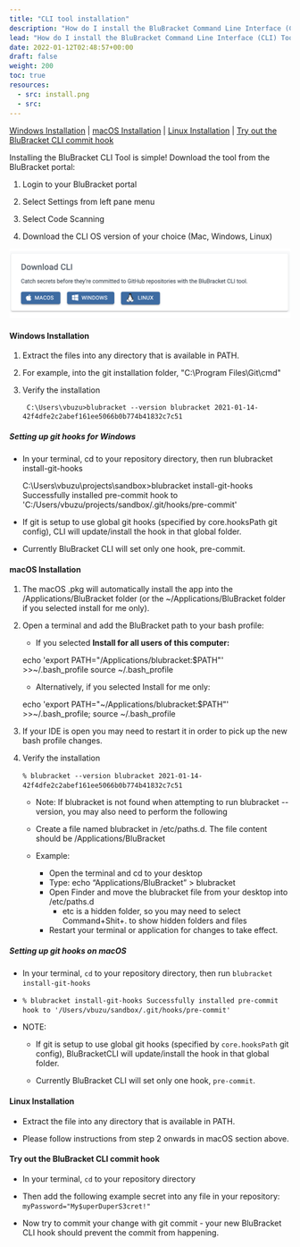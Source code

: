 ```yaml
---
title: "CLI tool installation"
description: "How do I install the BluBracket Command Line Interface (CLI) Tool?"
lead: "How do I install the BluBracket Command Line Interface (CLI) Tool?"
date: 2022-01-12T02:48:57+00:00
draft: false
weight: 200
toc: true
resources:
  - src: install.png
  - src:
---
```

[Windows Installation](#windows-installation) | [macOS Installation](#macos-installation) | [Linux Installation](#linux-installation) | [Try out the BluBracket CLI commit hook](#try-out-the-blubracket-cli-commit-hook)

Installing the BluBracket CLI Tool is simple! Download the tool from the BluBracket portal:

1. Login to your BluBracket portal

2. Select Settings from left pane menu

3. Select Code Scanning

4. Download the CLI OS version of your choice (Mac, Windows, Linux)

![Install CLI Tool Screenshot](install.png)

#### Windows Installation

1. Extract the files into any directory that is available in PATH.

2. For example, into the git installation folder, "C:\Program Files\Git\cmd"

3. Verify the installation

        C:\Users\vbuzu>blubracket --version blubracket 2021-01-14-42f4dfe2c2abef161ee5066b0b774b41832c7c51

##### Setting up git hooks for Windows

* In your terminal, cd to your repository directory, then run blubracket install-git-hooks

     C:\Users\vbuzu\projects\sandbox>blubracket install-git-hooks Successfully installed pre-commit hook to 'C:/Users/vbuzu/projects/sandbox/.git/hooks/pre-commit'

* If git is setup to use global git hooks (specified by core.hooksPath git config), CLI will update/install the hook in that global folder.

* Currently BluBracket CLI will set only one hook, pre-commit.

#### macOS Installation

1. The macOS .pkg will automatically install the app into the /Applications/BluBracket folder (or the ~/Applications/BluBracket folder if you selected install for me only).

2. Open a terminal and add the BluBracket path to your bash profile:
     * If you selected **Install for all users of this computer:**

     echo 'export PATH="/Applications/blubracket:$PATH"' >>~/.bash_profile source ~/.bash_profile

     * Alternatively, if you selected Install for me only:

     echo 'export PATH="~/Applications/blubracket:$PATH"' >>~/.bash_profile; source ~/.bash_profile

3. If your IDE is open you may need to restart it in order to pick up the new bash profile changes.

4. Verify the installation

    `% blubracket --version blubracket 2021-01-14-42f4dfe2c2abef161ee5066b0b774b41832c7c51`

     * Note: If blubracket is not found when attempting to run blubracket --version, you may also need to perform the following

     * Create a file named blubracket in /etc/paths.d. The file content should be /Applications/BluBracket

     * Example:

          * Open the terminal and cd to your desktop
          * Type: echo “Applications/BluBracket” > blubracket
          * Open Finder and move the blubracket file from your desktop into /etc/paths.d
               * etc is a hidden folder, so you may need to select Command+Shit+. to show hidden folders and files
          * Restart your terminal or application for changes to take effect.

##### Setting up git hooks on macOS

* In your terminal, `cd` to your repository directory, then run `blubracket install-git-hooks`

* `% blubracket install-git-hooks Successfully installed pre-commit hook to '/Users/vbuzu/sandbox/.git/hooks/pre-commit'`

* NOTE:
  * If git is setup to use global git hooks (specified by `core.hooksPath` git config), BluBracketCLI will update/install the hook in that global folder.

  * Currently BluBracket CLI will set only one hook, `pre-commit`.

#### Linux Installation

* Extract the file into any directory that is available in PATH.

* Please follow instructions from step 2 onwards in macOS section above.

#### Try out the BluBracket CLI commit hook

* In your terminal, `cd` to your repository directory

* Then add the following example secret into any file in your repository:
     `myPassword="My$uperDuperS3cret!"`

* Now try to commit your change with git commit - your new BluBracket CLI hook should prevent the commit from happening.
